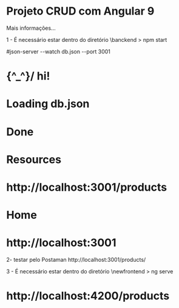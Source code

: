 # Projeto CRUD com Angular 9

Mais informações...

1 - É necessário estar dentro do diretório \banckend > npm start

#json-server --watch db.json --port 3001

#  \{^_^}/ hi!
#  Loading db.json
#  Done
#  Resources
#  http://localhost:3001/products
#  Home
#  http://localhost:3001
 
 2- testar pelo Postaman
 http://localhost:3001/products/

3 - É necessário estar dentro do diretório \newfrontend > ng serve

# http://localhost:4200/products

